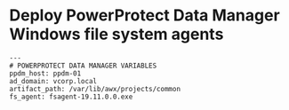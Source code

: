# Deploy PowerProtect Data Manager Windows file system agents
````
---
# POWERPROTECT DATA MANAGER VARIABLES
ppdm_host: ppdm-01
ad_domain: vcorp.local 
artifact_path: /var/lib/awx/projects/common
fs_agent: fsagent-19.11.0.0.exe
````